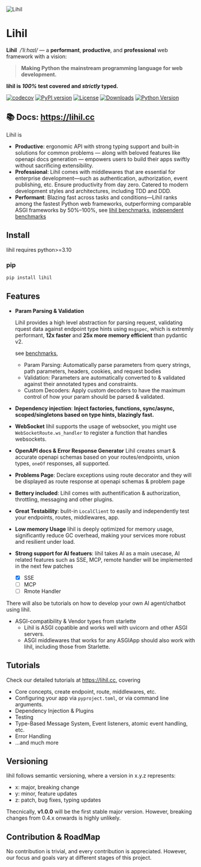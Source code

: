 ![Lihil](asset/lihil_logo_transparent.png)

# Lihil

**Lihil** &nbsp;_/ˈliːhaɪl/_ — a **performant**, **productive**, and **professional** web framework with a vision:

> **Making Python the mainstream programming language for web development.**

**lihil is _100%_ test covered and _strictly_ typed.**

[![codecov](https://codecov.io/gh/raceychan/lihil/graph/badge.svg?token=KOK5S1IGVX)](https://codecov.io/gh/raceychan/lihil)
[![PyPI version](https://badge.fury.io/py/lihil.svg)](https://badge.fury.io/py/lihil)
[![License](https://img.shields.io/github/license/raceychan/lihil)](https://github.com/raceychan/lihil/blob/master/LICENSE)
[![Downloads](https://img.shields.io/pypi/dm/lihil.svg)](https://pypistats.org/packages/lihil)
[![Python Version](https://img.shields.io/pypi/pyversions/lihil.svg)](https://pypi.org/project/lihil/)

## 📚 Docs: https://lihil.cc

Lihil is

- **Productive**: ergonomic API with strong typing support and built-in solutions for common problems — along with beloved features like openapi docs generation — empowers users to build their apps swiftly without sacrificing extensibility.
- **Professional**: Lihil comes with middlewares that are essential for enterprise development—such as authentication, authorization, event publishing, etc. Ensure productivity from day zero. Catered to modern development styles and architectures, including TDD and DDD.
- **Performant**: Blazing fast across tasks and conditions—Lihil ranks among the fastest Python web frameworks, outperforming comparable ASGI frameworks by 50%–100%, see [lihil benchmarks](https://github.com/raceychan/lhl_bench), [independent benchmarks](https://web-frameworks-benchmark.netlify.app/result?l=python)

## Install

lihil requires python>=3.10

### pip

```bash
pip install lihil
```

## Features

- **Param Parsing & Validation**

  Lihil provides a high level abstraction for parsing request, validating rquest data against endpoint type hints using `msgspec`, which is extremly performant, **12x faster** and **25x more memory efficient** than pydantic v2.

  see [benchmarks](https://jcristharif.com/msgspec/benchmarks.html),

  - Param Parsing: Automatically parse parameters from query strings, path parameters, headers, cookies, and request bodies
  - Validation: Parameters are automatically converted to & validated against their annotated types and constraints.
  - Custom Decoders: Apply custom decoders to have the maximum control of how your param should be parsed & validated.

- **Dependency injection**:
  **Inject factories, functions, sync/async, scoped/singletons based on type hints, blazingly fast.**

- **WebSocket**
  lihil supports the usage of websocket, you might use `WebSocketRoute.ws_handler` to register a function that handles websockets.

- **OpenAPI docs & Error Response Generator**
  Lihil creates smart & accurate openapi schemas based on your routes/endpoints, union types, `oneOf` responses, all supported.

- **Problems Page**:
  Declare exceptions using route decorator and they will be displayed as route response at openapi schemas & problem page

- **Bettery included**:
  Lihil comes with authentification & authorization, throttling, messaging and other plugins.

- **Great Testability**:
  bulit-in `LocalClient` to easily and independently test your endpoints, routes, middlewares, app.

- **Low memory Usage**
  lihil is deeply optimized for memory usage, significantly reduce GC overhead, making your services more robust and resilient under load.

- **Strong support for AI featuers**:
  lihil takes AI as a main usecase, AI related features such as SSE, MCP, remote handler will be implemented in the next few patches

  - [x] SSE
  - [ ] MCP
  - [ ] Rmote Handler

There will also be tutorials on how to develop your own AI agent/chatbot using lihil.

- ASGI-compatibility & Vendor types from starlette
  - Lihil is ASGI copatible and works well with uvicorn and other ASGI servers.
  - ASGI middlewares that works for any ASGIApp should also work with lihil, including those from Starlette.

## Tutorials

Check our detailed tutorials at https://lihil.cc, covering

- Core concepts, create endpoint, route, middlewares, etc.
- Configuring your app via `pyproject.toml`, or via command line arguments.
- Dependency Injection & Plugins
- Testing
- Type-Based Message System, Event listeners, atomic event handling, etc.
- Error Handling
- ...and much more

## Versioning

lihil follows semantic versioning, where a version in x.y.z represents:

- x: major, breaking change
- y: minor, feature updates
- z: patch, bug fixes, typing updates

Thecnically, **v1.0.0** will be the first stable major version. However, breaking changes from 0.4.x onwards is highly unlikely.

## Contribution & RoadMap

No contribution is trivial, and every contribution is appreciated. However, our focus and goals vary at different stages of this project.
